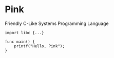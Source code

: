# Pink

Friendly C-Like Systems Programming Language

```pink
import libc {...}

func main() {
    printf("Hello, Pink");
}
```